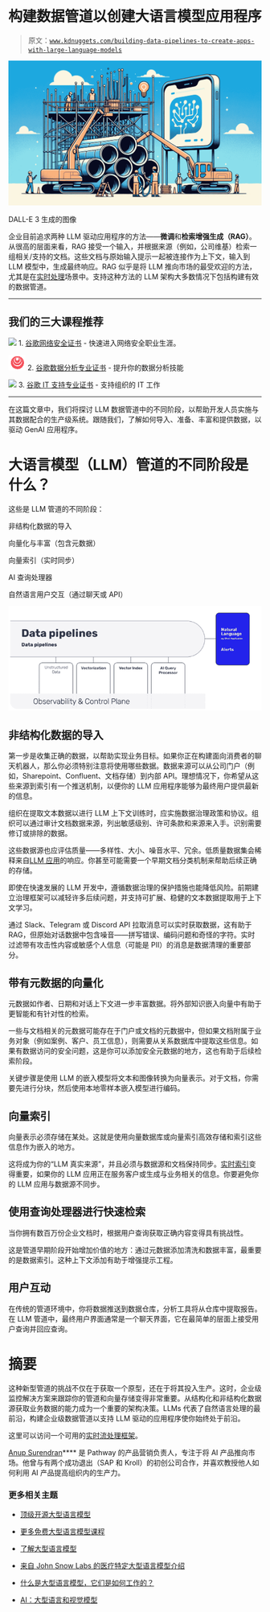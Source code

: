 # 构建数据管道以创建大语言模型应用程序

> 原文：[`www.kdnuggets.com/building-data-pipelines-to-create-apps-with-large-language-models`](https://www.kdnuggets.com/building-data-pipelines-to-create-apps-with-large-language-models)

![构建数据管道以创建大语言模型应用程序](img/a2f12381d3e4354246e2880210d93050.png)

DALL-E 3 生成的图像

企业目前追求两种 LLM 驱动应用程序的方法——**微调**和**检索增强生成（RAG）**。从很高的层面来看，RAG 接受一个输入，并根据来源（例如，公司维基）检索一组相关/支持的文档。这些文档与原始输入提示一起被连接作为上下文，输入到 LLM 模型中，生成最终响应。RAG 似乎是将 LLM 推向市场的最受欢迎的方法，尤其是在[实时处理](https://github.com/pathwaycom/pathway/stargazers)场景中。支持这种方法的 LLM 架构大多数情况下包括构建有效的数据管道。

* * *

## 我们的三大课程推荐

![](img/0244c01ba9267c002ef39d4907e0b8fb.png) 1\. [谷歌网络安全证书](https://www.kdnuggets.com/google-cybersecurity) - 快速进入网络安全职业生涯。

![](img/e225c49c3c91745821c8c0368bf04711.png) 2\. [谷歌数据分析专业证书](https://www.kdnuggets.com/google-data-analytics) - 提升你的数据分析技能

![](img/0244c01ba9267c002ef39d4907e0b8fb.png) 3\. [谷歌 IT 支持专业证书](https://www.kdnuggets.com/google-itsupport) - 支持组织的 IT 工作

* * *

在这篇文章中，我们将探讨 LLM 数据管道中的不同阶段，以帮助开发人员实施与其数据配合的生产级系统。跟随我们，了解如何导入、准备、丰富和提供数据，以驱动 GenAI 应用程序。

# 大语言模型（LLM）管道的不同阶段是什么？

这些是 LLM 管道的不同阶段：

非结构化数据的导入

向量化与丰富（包含元数据）

向量索引（实时同步）

AI 查询处理器

自然语言用户交互（通过聊天或 API）

![构建数据管道以创建大语言模型应用程序](img/ee54eacc09fc15956d2cbff854208344.png)

## 非结构化数据的导入

第一步是收集正确的数据，以帮助实现业务目标。如果你正在构建面向消费者的聊天机器人，那么你必须特别注意将使用哪些数据。数据来源可以从公司门户（例如，Sharepoint、Confluent、文档存储）到内部 API。理想情况下，你希望从这些来源到索引有一个推送机制，以便你的 LLM 应用程序能够为最终用户提供最新的信息。

组织在提取文本数据以进行 LLM 上下文训练时，应实施数据治理政策和协议。组织可以通过审计文档数据来源，列出敏感级别、许可条款和来源来入手。识别需要修订或排除的数据。

这些数据源也应评估质量——多样性、大小、噪音水平、冗余。低质量数据集会稀释来自[LLM 应用](https://github.com/pathwaycom/llm-app)的响应。你甚至可能需要一个早期文档分类机制来帮助后续正确的存储。

即使在快速发展的 LLM 开发中，遵循数据治理的保护措施也能降低风险。前期建立治理框架可以减轻许多后续问题，并支持可扩展、稳健的文本数据提取用于上下文学习。

通过 Slack、Telegram 或 Discord API 拉取消息可以实时获取数据，这有助于 RAG，但原始对话数据中包含噪音——拼写错误、编码问题和奇怪的字符。实时过滤带有攻击性内容或敏感个人信息（可能是 PII）的消息是数据清理的重要部分。

## 带有元数据的向量化

元数据如作者、日期和对话上下文进一步丰富数据。将外部知识嵌入向量中有助于更智能和有针对性的检索。

一些与文档相关的元数据可能存在于门户或文档的元数据中，但如果文档附属于业务对象（例如案例、客户、员工信息），则需要从关系数据库中提取这些信息。如果有数据访问的安全问题，这是你可以添加安全元数据的地方，这也有助于后续检索阶段。

关键步骤是使用 LLM 的嵌入模型将文本和图像转换为向量表示。对于文档，你需要先进行分块，然后使用本地零样本嵌入模型进行编码。

## 向量索引

向量表示必须存储在某处。这就是使用向量数据库或向量索引高效存储和索引这些信息作为嵌入的地方。

这将成为你的“LLM 真实来源”，并且必须与数据源和文档保持同步。[实时索引](https://pathway.com/developers/tutorials/indexing-grouped-tables/)变得重要，如果你的 LLM 应用正在服务客户或生成与业务相关的信息。你要避免你的 LLM 应用与数据源不同步。

## 使用查询处理器进行快速检索

当你拥有数百万份企业文档时，根据用户查询获取正确内容变得具有挑战性。

这是管道早期阶段开始增加价值的地方：通过元数据添加清洗和数据丰富，最重要的是数据索引。这种上下文添加有助于增强提示工程。

## 用户互动

在传统的管道环境中，你将数据推送到数据仓库，分析工具将从仓库中提取报告。在 LLM 管道中，最终用户界面通常是一个聊天界面，它在最简单的层面上接受用户查询并回应查询。

# 摘要

这种新型管道的挑战不仅在于获取一个原型，还在于将其投入生产。这时，企业级监控解决方案来跟踪你的管道和向量存储变得非常重要。从结构化和非结构化数据源获取业务数据的能力成为一个重要的架构决策。LLMs 代表了自然语言处理的最前沿，构建企业级数据管道以支持 LLM 驱动的应用程序使你始终处于前沿。

这里可以访问一个可用的[实时流处理框架](https://github.com/pathwaycom/pathway)。

**[](https://www.linkedin.com/in/anupsurendran/)**[Anup Surendran](https://www.linkedin.com/in/anupsurendran/)**** 是 Pathway 的产品营销负责人，专注于将 AI 产品推向市场。他曾与有两个成功退出（SAP 和 Kroll）的初创公司合作，并喜欢教授他人如何利用 AI 产品提高组织内的生产力。

### 更多相关主题

+   [顶级开源大型语言模型](https://www.kdnuggets.com/2022/09/john-snow-top-open-source-large-language-models.html)

+   [更多免费大型语言模型课程](https://www.kdnuggets.com/2023/06/free-courses-large-language-models.html)

+   [了解大型语言模型](https://www.kdnuggets.com/2023/03/learn-large-language-models.html)

+   [来自 John Snow Labs 的医疗特定大型语言模型介绍](https://www.kdnuggets.com/2023/04/john-snow-introducing-healthcare-specific-large-language-models-john-snow-labs.html)

+   [什么是大型语言模型，它们是如何工作的？](https://www.kdnuggets.com/2023/05/large-language-models-work.html)

+   [AI：大型语言和视觉模型](https://www.kdnuggets.com/2023/06/ai-large-language-visual-models.html)
